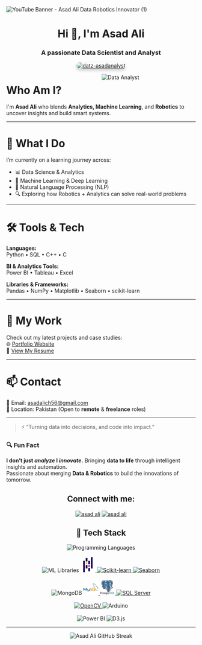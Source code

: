 

<img width="2560" height="500" alt="YouTube Banner - Asad Ali Data   Robotics Innovator (1)" src="https://github.com/user-attachments/assets/5e768958-f36b-4fd7-bd91-8497f16b6f97" />



<h1 align="center">Hi 👋, I'm Asad Ali</h1>
<h3 align="center">A passionate Data Scientist and Analyst</h3>

<p align="center">
    <a href="https://github.com/datz-asadanalyst" target="_blank">
        <img src="https://komarev.com/ghpvc/?username=datz-asadanalyst&label=Profile%20views&color=4A90E2&style=for-the-badge" alt="datz-asadanalyst" style="border-radius: 10px; box-shadow: 0 4px 8px rgba(0, 0, 0, 0.2);" />
    </a>
</p>
<!-- Use inline CSS with float to move image to the right -->
<img align="right" src="https://github.com/user-attachments/assets/12bcd327-e9f2-4368-aa17-ddb4d84a4338" alt="Data Analyst" width="250"/>

<!-- Text stays on the left side -->

#  Who Am I?

I'm **Asad Ali** who blends **Analytics, Machine Learning**, and **Robotics** to uncover insights and build smart systems.

---

# 🚀 What I Do

I’m currently on a learning journey across:

- 📊 Data Science & Analytics  
- 🤖 Machine Learning & Deep Learning  
- 🧠 Natural Language Processing (NLP)  
- 🔍 Exploring how Robotics + Analytics can solve real-world problems

---

# 🛠️ Tools & Tech

**Languages:**  
Python • SQL • C++ • C

**BI & Analytics Tools:**  
Power BI • Tableau • Excel

**Libraries & Frameworks:**  
Pandas • NumPy • Matplotlib • Seaborn • scikit-learn

---

# 📂 My Work

Check out my latest projects and case studies:  
🌐 [Portfolio Website](https://datz-asadanalyst.github.io/)  
📄 [View My Resume](https://drive.google.com/file/d/1DY2xDkMrlqRsxJpfPS8S-Hayn-F6wLbC/view)

---

# 📫 Contact

📧 Email: asadalich56@gmail.com  
📍 Location: Pakistan (Open to **remote** & **freelance** roles)

---

> ⚡ “Turning data into decisions, and code into impact.”  



### 🔍 **Fun Fact**

**I don’t just _analyze_  I _innovate_.**  Bringing **data to life** through intelligent insights and automation.  
Passionate about merging **Data & Robotics** to build the innovations of tomorrow.




<!-- Text stays on the left side -->




<h2 align="center">Connect with me:</h2>
<p align="center">
<a href="https://linkedin.com/in/asad ali" target="blank"><img align="center" src="https://raw.githubusercontent.com/rahuldkjain/github-profile-readme-generator/master/src/images/icons/Social/linked-in-alt.svg" alt="asad ali" height="30" width="40" /></a>
<a href="https://medium.com/@asadchishti46" target="blank"><img align="center" src="https://raw.githubusercontent.com/rahuldkjain/github-profile-readme-generator/master/src/images/icons/Social/medium.svg" alt="asad ali" height="30" width="40" /></a>    
</p>





<!-- TECHNOLOGIES & TOOLS -->

<h2 align="center">🚀 Tech Stack</h2>

<p align="center">
  <!-- Programming Languages -->
  <img src="https://skillicons.dev/icons?i=python,c,cpp" alt="Programming Languages" />
  <br/><br/>

  <!-- ML / DS Libraries -->
  <img src="https://skillicons.dev/icons?i=tensorflow,pytorch" alt="ML Libraries" />
  <a href="https://pandas.pydata.org/" target="_blank" title="Pandas">
    <img src="https://raw.githubusercontent.com/devicons/devicon/master/icons/pandas/pandas-original.svg" width="40" height="40" alt="Pandas"/>
  </a>
  <a href="https://scikit-learn.org/" target="_blank" title="Scikit-learn">
    <img src="https://upload.wikimedia.org/wikipedia/commons/0/05/Scikit_learn_logo_small.svg" width="40" height="40" alt="Scikit-learn"/>
  </a>
  <a href="https://seaborn.pydata.org/" target="_blank" title="Seaborn">
    <img src="https://seaborn.pydata.org/_images/logo-mark-lightbg.svg" width="40" height="40" alt="Seaborn"/>
  </a>
  <br/><br/>

  <!-- Databases -->
  <img src="https://skillicons.dev/icons?i=mongodb" alt="MongoDB" />
  <a href="https://www.mysql.com/" target="_blank" title="MySQL">
    <img src="https://raw.githubusercontent.com/devicons/devicon/master/icons/mysql/mysql-original-wordmark.svg" width="40" height="40" alt="MySQL"/>
  </a>
  <a href="https://www.postgresql.org" target="_blank" title="PostgreSQL">
    <img src="https://raw.githubusercontent.com/devicons/devicon/master/icons/postgresql/postgresql-original-wordmark.svg" width="40" height="40" alt="PostgreSQL"/>
  </a>
  <a href="https://www.microsoft.com/en-us/sql-server" target="_blank" title="SQL Server">
    <img src="https://www.svgrepo.com/show/303229/microsoft-sql-server-logo.svg" width="40" height="40" alt="SQL Server"/>
  </a>
  <br/><br/>

  <!-- Computer Vision & Robotics -->
  <a href="https://opencv.org/" target="_blank" title="OpenCV">
    <img src="https://www.vectorlogo.zone/logos/opencv/opencv-icon.svg" width="40" height="40" alt="OpenCV"/>
  </a>
  <img src="https://skillicons.dev/icons?i=arduino" alt="Arduino" />
  <br/><br/>

  <!-- BI / Data Visualization -->
  <img src="https://img.shields.io/badge/Power%20BI-F2C811?style=for-the-badge&logo=powerbi&logoColor=black" alt="Power BI" />
  <img src="https://img.shields.io/badge/D3.js-F9A03C?style=for-the-badge&logo=d3.js&logoColor=black" alt="D3.js" />
</p>


---


  


<p align="center">
  <img src="https://github-readme-streak-stats.herokuapp.com?user=datz-asadanalyst&theme=tokyonight&hide_border=false&date_format=M%20j%5B%2C%20Y%5D" alt="Asad Ali GitHub Streak" />
</p>



